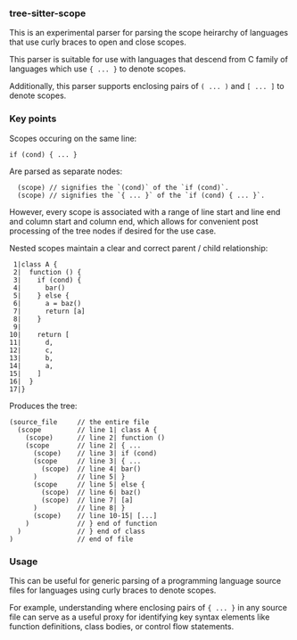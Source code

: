### tree-sitter-scope

This is an experimental parser for parsing the scope heirarchy of languages that use curly braces to open and close scopes.

This parser is suitable for use with languages that descend from C family of languages which use `{ ... }` to denote scopes.

Additionally, this parser supports enclosing pairs of `( ... )` and `[ ... ]` to denote scopes.

### Key points

Scopes occuring on the same line:

```
if (cond) { ... }
```

Are parsed as separate nodes:

```
  (scope) // signifies the `(cond)` of the `if (cond)`.
  (scope) // signifies the `{ ... }` of the `if (cond) { ... }`.
```

However, every scope is associated with a range of line start and line end and column start and column end, which allows for convenient post processing of the tree nodes if desired for the use case.

Nested scopes maintain a clear and correct parent / child relationship:

```
 1|class A {
 2|  function () {
 3|    if (cond) {
 4|      bar()
 5|    } else {
 6|      a = baz()
 7|      return [a]
 8|    }
 9|
10|    return [
11|      d,
12|      c,
13|      b,
14|      a,
15|    ]
16|  }
17|}
```

Produces the tree:

```
(source_file     // the entire file
  (scope         // line 1| class A {
    (scope)      // line 2| function ()
    (scope       // line 2| { ...
      (scope)    // line 3| if (cond)
      (scope     // line 3| { ...
        (scope)  // line 4| bar()
      )          // line 5| }
      (scope     // line 5| else {
        (scope)  // line 6| baz()
        (scope)  // line 7| [a]
      )          // line 8| }
      (scope)    // line 10-15| [...]
    )            // } end of function
  )              // } end of class
)                // end of file
```

### Usage

This can be useful for generic parsing of a programming language source files for languages using curly braces to denote scopes.

For example, understanding where enclosing pairs of `{ ... }` in any source file can serve as a useful proxy for identifying key syntax elements like function definitions, class bodies, or control flow statements.

